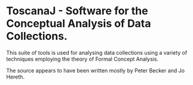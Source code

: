 # ToscanaJ - Software for the Conceptual Analysis of Data Collections. 

This suite of tools is used for analysing data collections using a variety of techniques 
employing the theory of Formal Concept Analysis.

The source appears to have been written mostly by Peter Becker and Jo Hereth.



